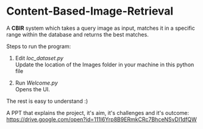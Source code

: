 # Content-Based-Image-Retrieval
A <b>CBIR</b> system which takes a query image as input, matches it in a specific range within the database and returns the best matches.

Steps to run the program:

1. Edit <i>loc_dataset.py</i><br>
Update the location of the Images folder in your machine in this python file

2. Run <i>Welcome.py</i><br>
Opens the UI.

The rest is easy to understand :)

A PPT that explains the project, it's aim, it's challenges and it's outcome: 
https://drive.google.com/open?id=111l6Yrp8B9ERmkCRc7BhceNSvDI1dfQW
